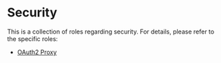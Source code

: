 # Security

This is a collection of roles regarding security.
For details, please refer to the specific roles:

- [OAuth2 Proxy](./oauth2-proxy)
